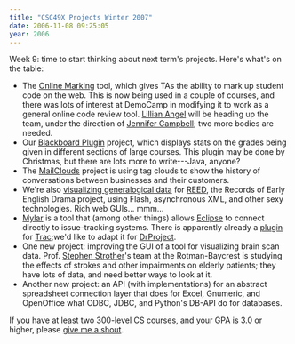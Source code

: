 ```yaml
---
title: "CSC49X Projects Winter 2007"
date: 2006-11-08 09:25:05
year: 2006
---
```

Week 9: time to start thinking about next term's projects.  Here's what's on the table:
<ul>
	<li>The <a href="https://stanley.cs.utoronto.ca/csc49x/drproject/olm">Online Marking</a> tool, which gives TAs the ability to mark up student code on the web.  This is now being used in a couple of courses, and there was lots of interest at DemoCamp in modifying it to work as a general online code review tool.  <a href="https://stanley.cs.utoronto.ca/csc49x/drproject/olm/wiki/LillianAngel">Lillian Angel</a> will be heading up the team, under the direction of <a href="http://www.cs.toronto.edu/~campbell">Jennifer Campbell</a>; two more bodies are needed.</li>
	<li>Our <a href="https://stanley.cs.utoronto.ca/csc49x/drproject/BB_Stats">Blackboard Plugin</a> project, which displays stats on the grades being given in different sections of large courses.  This plugin may be done by Christmas, but there are lots more to write---Java, anyone?</li>
	<li>The <a href="https://stanley.cs.utoronto.ca/csc49x/drproject/MailClouds">MailClouds</a> project is using tag clouds to show the history of conversations between businesses and their customers.</li>
	<li>We're also <a href="https://stanley.cs.utoronto.ca/csc49x/drproject/TreeViz">visualizing generalogical data</a> for <a href="http://www.reed.utoronto.ca/index.html">REED</a>, the Records of Early English Drama project, using Flash, asynchronous XML, and other sexy technologies.  Rich web GUIs... mmm...</li>
	<li><a href="http://www.eclipse.org/mylar/">Mylar</a> is a tool that (among other things) allows <a href="http://www.eclipse.org">Eclipse</a> to connect directly to issue-tracking systems.  There is apparently already a <a href="http://wiki.eclipse.org/index.php/Mylar_Trac_Connector">plugin</a> for <a href="http://trac.edgewall.org">Trac</a>;we'd like to adapt it for <a href="http://www.drproject.org">DrProject</a>.</li>
	<li>One new project: improving the GUI of a tool for visualizing brain scan data.  Prof. <a href="http://medbio.utoronto.ca/faculty/strother.html">Stephen Strother</a>'s team at the Rotman-Baycrest is studying the effects of strokes and other impairments on elderly patients; they have lots of data, and need better ways to look at it.</li>
	<li>Another new project: an API (with implementations) for an abstract spreadsheet connection layer that does for Excel, Gnumeric, and OpenOffice what ODBC, JDBC, and Python's DB-API do for databases.</li>
</ul>
If you have at least two 300-level CS courses, and your GPA is 3.0 or higher, please <a href="mailto:gvwilson@cs.utoronto.ca">give me a shout</a>.
